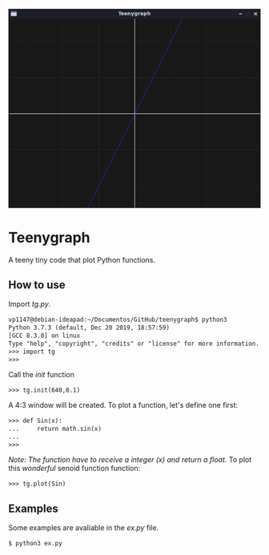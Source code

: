 ![Screenshot](screenshot.png)

# Teenygraph
A teeny tiny code that plot Python functions.

## How to use
Import _tg.py_.

```
vp1147@debian-ideapad:~/Documentos/GitHub/teenygraph$ python3
Python 3.7.3 (default, Dec 20 2019, 18:57:59) 
[GCC 8.3.0] on linux
Type "help", "copyright", "credits" or "license" for more information.
>>> import tg
>>> 
```

Call the *init* function
```
>>> tg.init(640,0.1)
```
A 4:3 window will be created. To plot a function, let's define one first:
```
>>> def Sin(x):
...     return math.sin(x)
...
>>>
```
_Note: The function have to receive a integer (x) and return a float._
To plot this *wonderful* senoid function function:
```
>>> tg.plot(Sin)
```

## Examples
Some examples are avaliable in the _ex.py_ file.
```
$ python3 ex.py
```
